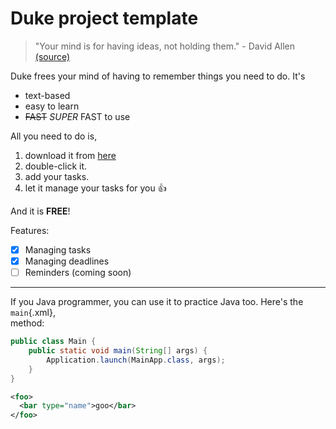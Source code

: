 # Duke project template

> "Your mind is for having ideas, not holding them." - David Allen [(source)](https://dansilvestre.com/productivity-quotes/)

Duke frees your mind of having to remember things you need to do. It's 

- text-based
- easy to learn
- ~~FAST~~ *SUPER* FAST to use

All you need to do is, 

1. download it from [here](https://nus-cs2103-ay2223s2.github.io/website/schedule/week4/project.html)
2. double-click it.
3. add your tasks.
4. let it manage your tasks for you 👍

And it is **FREE**!

Features:
- [x] Managing tasks
- [X] Managing deadlines
- [ ] Reminders (coming soon)
---
If you Java programmer, you can use it to practice Java too. Here's the `main`{.xml},<br> method:
```java
public class Main {
    public static void main(String[] args) {
        Application.launch(MainApp.class, args);
    }
}
```

```xml
<foo>
  <bar type="name">goo</bar>
</foo>
```
